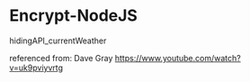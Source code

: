 # Encrypt-NodeJS
 hidingAPI_currentWeather
 
 referenced from: Dave Gray https://www.youtube.com/watch?v=uk9pviyvrtg
